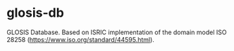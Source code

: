 # glosis-db
GLOSIS Database. Based on ISRIC implementation of the domain model ISO 28258 (https://www.iso.org/standard/44595.html).
